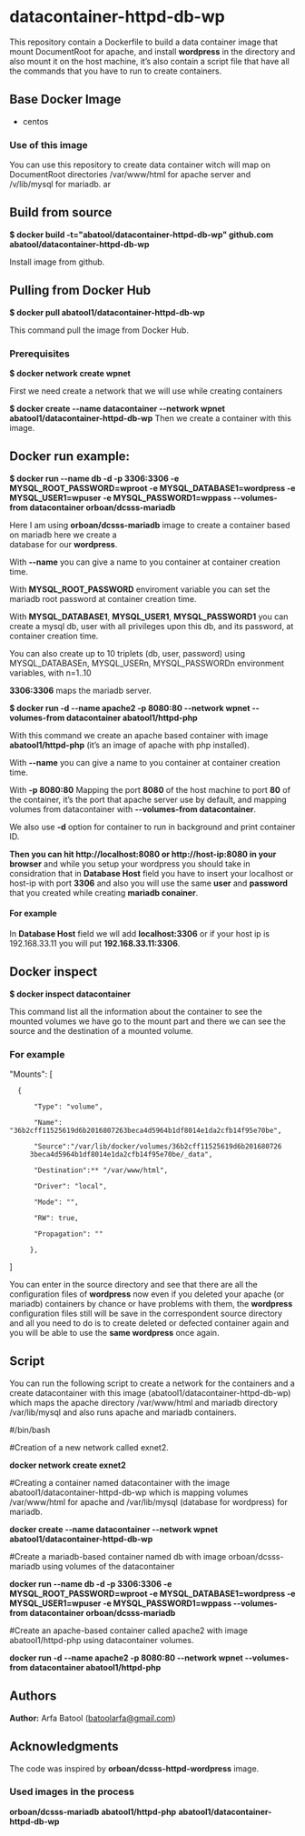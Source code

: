 # datacontainer-httpd-db-wp
This repository contain a Dockerfile to build a data container image that mount DocumentRoot for apache, and install **wordpress** in the directory and also mount it on the host machine, it’s also contain a script file that have all the commands that you have to run to create containers. 

## Base Docker Image
* centos

### Use of this image

You can use this repository to create data container witch will map on DocumentRoot directories /var/www/html for apache server and /v/lib/mysql for mariadb.
ar
## Build from source

**$ docker build -t="abatool/datacontainer-httpd-db-wp" github.com abatool/datacontainer-httpd-db-wp**

Install image from github.

## Pulling from Docker Hub

**$ docker pull abatool1/datacontainer-httpd-db-wp**

This command pull the image from Docker Hub.

### Prerequisites 

**$ docker network create wpnet**
 
First we need create a network that we will use while creating containers

**$ docker create --name datacontainer --network wpnet abatool1/datacontainer-httpd-db-wp**
Then we create a container with this image.

## Docker run example:

**$ docker run --name db -d -p 3306:3306 -e MYSQL_ROOT_PASSWORD=wproot -e MYSQL_DATABASE1=wordpress -e MYSQL_USER1=wpuser -e MYSQL_PASSWORD1=wppass --volumes-from datacontainer orboan/dcsss-mariadb**

Here I am using **orboan/dcsss-mariadb** image to create a container based on mariadb here we create a     
database for our **wordpress**.

With **--name** you can give a name to you container at container creation time.

With **MYSQL_ROOT_PASSWORD** enviroment variable you can set the mariadb root password at container creation time.

With **MYSQL_DATABASE1**, **MYSQL_USER1**, **MYSQL_PASSWORD1** you can create a mysql db, user with all privileges upon this db, and its password, at container creation time.

You can also create up to 10 triplets (db, user, password) using MYSQL_DATABASEn, MYSQL_USERn, MYSQL_PASSWORDn environment variables, with n=1..10

**3306:3306** maps the mariadb server. 

**$ docker run -d --name apache2 -p 8080:80 --network wpnet --volumes-from datacontainer abatool1/httpd-php**

With this command we create an apache based container with image **abatool1/httpd-php** (it’s an image of apache with php installed). 

With **--name** you can give a name to you container at container creation time. 

With **-p 8080:80** Mapping the port **8080** of the host machine to port **80** of the container, it’s the port that apache server use by default, and mapping volumes from datacontainer with **--volumes-from datacontainer**.

We also use **-d** option for container to run in background and print container ID.

**Then you can hit http://localhost:8080 or http://host-ip:8080 in your browser** and while you setup your wordpress you should take in considration that in **__Database Host__** field you have to insert your localhost or host-ip with port **3306** and also you will use the same **user** and **password** that you created while creating **mariadb conainer**.

#### For example
In **__Database Host__** field we wll add **localhost:3306** or if your host ip is 192.168.33.11 you will put **192.168.33.11:3306**.

## Docker inspect

**$ docker inspect datacontainer**

This command list all the information about the container to see the mounted volumes we have go to the mount part and there we can see the source and the destination of a mounted volume.

### For example

  "Mounts": [
   
      {

          "Type": "volume",
       
          "Name": "36b2cff11525619d6b2016807263beca4d5964b1df8014e1da2cfb14f95e70be",
        
          "Source":"/var/lib/docker/volumes/36b2cff11525619d6b201680726
         3beca4d5964b1df8014e1da2cfb14f95e70be/_data",
         
          "Destination":** "/var/www/html",
          
          "Driver": "local",
        
          "Mode": "",
         
          "RW": true,
          
          "Propagation": ""
           
         },
   ]

You can enter in the source directory and see that there are all the configuration files of **wordpress** now even if you deleted  your apache (or mariadb)  containers by chance or have problems with them, the **wordpress** configuration files still will be  save in the correspondent source directory and all you need to do is to create deleted or defected container again and you will be able to use the **same wordpress** once again.

## Script

You can run the following script to create a network for the containers and a create datacontainer with this image (abatool1/datacontainer-httpd-db-wp) which maps the apache directory /var/www/html and mariadb directory /var/lib/mysql and also runs apache and mariadb containers.


#/bin/bash

#Creation of a new network called exnet2.

**docker network create exnet2**

#Creating a container named datacontainer with the image abatool1/datacontainer-httpd-db-wp which is mapping volumes /var/www/html for apache and /var/lib/mysql (database for wordpress) for mariadb.

**docker create --name datacontainer --network wpnet abatool1/datacontainer-httpd-db-wp**

#Create a mariadb-based container named db with image orboan/dcsss-mariadb using volumes of the datacontainer

**docker run --name db -d -p 3306:3306 -e MYSQL_ROOT_PASSWORD=wproot -e MYSQL_DATABASE1=wordpress -e MYSQL_USER1=wpuser -e MYSQL_PASSWORD1=wppass --volumes-from datacontainer orboan/dcsss-mariadb**

#Create an apache-based container called apache2 with image abatool1/httpd-php using datacontainer volumes.

**docker run -d --name apache2 -p 8080:80 --network wpnet --volumes-from datacontainer abatool1/httpd-php**

## Authors
**Author:** Arfa Batool (batoolarfa@gmail.com)

## Acknowledgments
The code was inspired by **orboan/dcsss-httpd-wordpress** image.

### Used images in the process
**orboan/dcsss-mariadb**
**abatool1/httpd-php**
**abatool1/datacontainer-httpd-db-wp**


